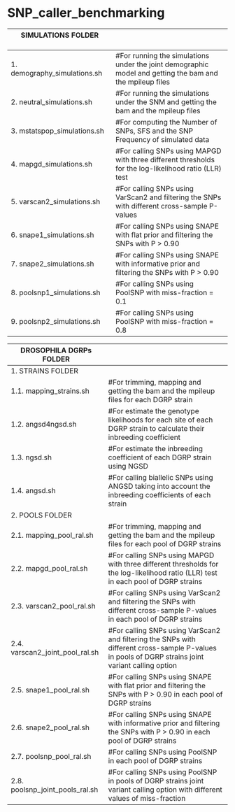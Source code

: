 # SNP_caller_benchmarking

| SIMULATIONS FOLDER &nbsp;&nbsp;&nbsp;&nbsp;&nbsp;&nbsp;&nbsp;&nbsp;&nbsp;&nbsp;&nbsp;&nbsp;&nbsp;&nbsp;&nbsp;&nbsp;&nbsp;&nbsp;&nbsp;&nbsp;&nbsp;&nbsp; |  | 
| ---  | --- |
| 1. demography_simulations.sh | #For running the simulations under the joint demographic model and getting the bam and the mpileup files |   
| 2. neutral_simulations.sh | #For running the simulations under the SNM and getting the bam and the mpileup files |
| 3. mstatspop_simulations.sh | #For computing the Number of SNPs, SFS and the SNP Frequency of simulated data | 
| 4. mapgd_simulations.sh | #For calling SNPs using MAPGD with three different thresholds for the log-likelihood ratio (LLR) test | 
| 5. varscan2_simulations.sh | #For calling SNPs using VarScan2 and filtering the SNPs with different cross-sample P-values |  
| 6. snape1_simulations.sh | #For calling SNPs using SNAPE with flat prior and filtering the SNPs with P > 0.90 |  
| 7. snape2_simulations.sh | #For calling SNPs using SNAPE with informative prior and filtering the SNPs with P > 0.90 |   
| 8. poolsnp1_simulations.sh | #For calling SNPs using PoolSNP with miss-fraction = 0.1 |   
| 9. poolsnp2_simulations.sh | #For calling SNPs using PoolSNP with miss-fraction = 0.8 |   

| DROSOPHILA DGRPs FOLDER | |
| ---  | --- | 
| 1. STRAINS FOLDER | | 
| 1.1. mapping_strains.sh | #For trimming, mapping and getting the bam and the mpileup files for each DGRP strain | 
| 1.2. angsd4ngsd.sh | #For estimate the genotype likelihoods for each site of each DGRP strain to calculate their inbreeding coefficient |  
| 1.3. ngsd.sh | #For estimate the inbreeding coefficient of each DGRP strain using NGSD |  
| 1.4. angsd.sh | #For calling biallelic SNPs using ANGSD taking into account the inbreeding coefficients of each strain |   
| 2. POOLS FOLDER | | 
| 2.1. mapping_pool_ral.sh | #For trimming, mapping and getting the bam and the mpileup files for each pool of DGRP strains | 
| 2.2. mapgd_pool_ral.sh | #For calling SNPs using MAPGD with three different thresholds for the log-likelihood ratio (LLR) test in each pool of DGRP strains |  
| 2.3. varscan2_pool_ral.sh | #For calling SNPs using VarScan2 and filtering the SNPs with different cross-sample P-values in each pool of DGRP strains |  
| 2.4. varscan2_joint_pool_ral.sh | #For calling SNPs using VarScan2 and filtering the SNPs with different cross-sample P-values in pools of DGRP strains joint variant calling option |  
| 2.5. snape1_pool_ral.sh | #For calling SNPs using SNAPE with flat prior and filtering the SNPs with P > 0.90 in each pool of DGRP strains |  						
| 2.6. snape2_pool_ral.sh | #For calling SNPs using SNAPE with informative prior and filtering the SNPs with P > 0.90 in each pool of DGRP strains  | 
| 2.7. poolsnp_pool_ral.sh | #For calling SNPs using PoolSNP in each pool of DGRP strains |  
| 2.8. poolsnp_joint_pools_ral.sh | #For calling SNPs using PoolSNP in pools of DGRP strains joint variant calling option with different values of miss-fraction |  
